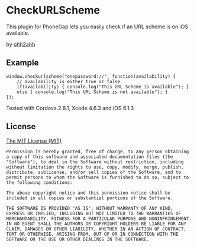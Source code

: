 CheckURLScheme
==============

This plugin for PhoneGap lets you easily check if an URL scheme is on iOS available.

by [ohh2ahh](http://ohh2ahh.com)

Example
-------

	window.checkurlscheme("onepassword://", function(availability) {
		// availability is either true or false
		if(availability) { console.log("This URL Scheme is available"); }
		else { console.log("This URL Scheme is not available"); }
	});

Tested with Cordova 2.8.1, Xcode 4.6.3 and iOS 6.1.3

License
-------
[The MIT License (MIT)](http://www.opensource.org/licenses/mit-license.html)

	Permission is hereby granted, free of charge, to any person obtaining a copy of this software and associated documentation files (the "Software"), to deal in the Software without restriction, including without limitation the rights to use, copy, modify, merge, publish, distribute, sublicense, and/or sell copies of the Software, and to permit persons to whom the Software is furnished to do so, subject to the following conditions:
	
	The above copyright notice and this permission notice shall be included in all copies or substantial portions of the Software.
	
	THE SOFTWARE IS PROVIDED "AS IS", WITHOUT WARRANTY OF ANY KIND, EXPRESS OR IMPLIED, INCLUDING BUT NOT LIMITED TO THE WARRANTIES OF MERCHANTABILITY, FITNESS FOR A PARTICULAR PURPOSE AND NONINFRINGEMENT. IN NO EVENT SHALL THE AUTHORS OR COPYRIGHT HOLDERS BE LIABLE FOR ANY CLAIM, DAMAGES OR OTHER LIABILITY, WHETHER IN AN ACTION OF CONTRACT, TORT OR OTHERWISE, ARISING FROM, OUT OF OR IN CONNECTION WITH THE SOFTWARE OR THE USE OR OTHER DEALINGS IN THE SOFTWARE.
